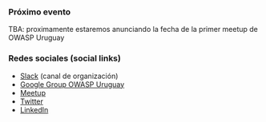 ### Próximo evento
TBA: proximamente estaremos anunciando la fecha de la primer meetup de OWASP Uruguay

### Redes sociales (social links)
* [Slack](https://owasp.slack.com/messages/owasp-uruguay/) (canal de organización)
* [Google Group OWASP Uruguay](https://groups.google.com/a/owasp.org/forum/#!forum/uruguay-chapter)
* [Meetup](https://www.meetup.com/OWASP-Uruguay-Chapter)
* [Twitter](https://twitter.com/owasp_uy)
* [LinkedIn](https://www.linkedin.com/groups/3673287/)
